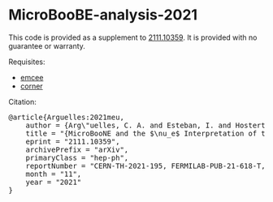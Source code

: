 # MicroBooBE-analysis-2021

 This code is provided as a supplement to [2111.10359](https://arxiv.org/abs/2111.10359). It is provided with no guarantee or warranty.

 Requisites:

 * [emcee](https://emcee.readthedocs.io/en/stable/)
 * [corner](https://corner.readthedocs.io/en/stable/)

Citation:

<pre>
@article{Arguelles:2021meu,
    author = {Arg\"uelles, C. A. and Esteban, I. and Hostert, M. and Kelly, K. J. and Kopp, J. and Machado, P. A. N. and Martinez-Soler, I. and Perez-Gonzalez, Y. F.},
    title = "{MicroBooNE and the $\nu_e$ Interpretation of the MiniBooNE Low-Energy Excess}",
    eprint = "2111.10359",
    archivePrefix = "arXiv",
    primaryClass = "hep-ph",
    reportNumber = "CERN-TH-2021-195, FERMILAB-PUB-21-618-T, IPPP/21/50, FTPI-MINN-21-23",
    month = "11",
    year = "2021"
}
</pre>